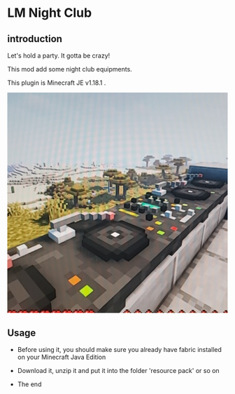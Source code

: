 # LM Night Club

## introduction

Let's hold a party. It gotta be crazy!

This mod add some night club equipments.

This plugin is Minecraft JE v1.18.1 .

![Image text](https://github.com/liuming7/LMNightClub-fabirc-mc1.18.1/blob/master/-flflir.jpg)

## Usage

* Before using it, you should make sure you already have fabric installed on your Minecraft Java Edition

* Download it, unzip it and put it into the folder 'resource pack' or so on

* The end
